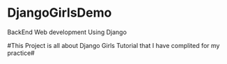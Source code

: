 # DjangoGirlsDemo
BackEnd Web development Using Django

#This Project is all about Django Girls Tutorial that I have complited for my practice# 

